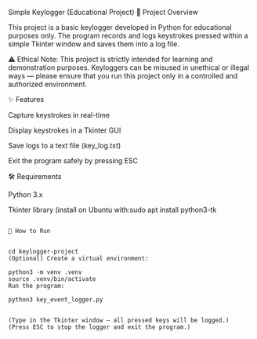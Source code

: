 Simple Keylogger (Educational Project)
📌 Project Overview

This project is a basic keylogger developed in Python for educational purposes only.
The program records and logs keystrokes pressed within a simple Tkinter window and saves them into a log file.

⚠️ Ethical Note:
This project is strictly intended for learning and demonstration purposes. 
Keyloggers can be misused in unethical or illegal ways — please ensure that you run this project only in a controlled and authorized environment.

✨ Features

Capture keystrokes in real-time

Display keystrokes in a Tkinter GUI

Save logs to a text file (key_log.txt)

Exit the program safely by pressing ESC

🛠️ Requirements

Python 3.x

Tkinter library (install on Ubuntu with:sudo apt install python3-tk
```)

🚀 How to Run


cd keylogger-project
(Optional) Create a virtual environment:

python3 -m venv .venv
source .venv/bin/activate
Run the program:

python3 key_event_logger.py


(Type in the Tkinter window — all pressed keys will be logged.)
(Press ESC to stop the logger and exit the program.)

